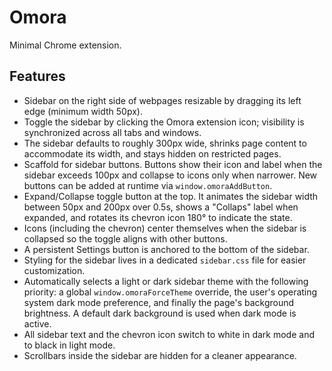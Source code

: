 # Omora

Minimal Chrome extension.

## Features

- Sidebar on the right side of webpages resizable by dragging its left edge (minimum width 50px).
- Toggle the sidebar by clicking the Omora extension icon; visibility
  is synchronized across all tabs and windows.
- The sidebar defaults to roughly 300px wide, shrinks page content to
  accommodate its width, and stays hidden on restricted pages.
- Scaffold for sidebar buttons. Buttons show their icon and label when
  the sidebar exceeds 100px and collapse to icons only when narrower.
  New buttons can be added at runtime via `window.omoraAddButton`.
- Expand/Collapse toggle button at the top. It animates the sidebar
  width between 50px and 200px over 0.5s, shows a "Collaps" label when
  expanded, and rotates its chevron icon 180° to indicate the state.
- Icons (including the chevron) center themselves when the sidebar is
  collapsed so the toggle aligns with other buttons.
- A persistent Settings button is anchored to the bottom of the sidebar.
- Styling for the sidebar lives in a dedicated `sidebar.css` file for
  easier customization.
- Automatically selects a light or dark sidebar theme with the following
  priority: a global `window.omoraForceTheme` override, the user's
  operating system dark mode preference, and finally the page's
  background brightness. A default dark background is used when dark
  mode is active.
- All sidebar text and the chevron icon switch to white in dark mode and to black in light mode.
- Scrollbars inside the sidebar are hidden for a cleaner appearance.
